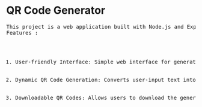 <h1>QR Code Generator</h1>
<pre>This project is a web application built with Node.js and Express that allows users to generate QR codes from input text. The application uses several npm packages to handle QR code generation and provides a user-friendly interface for creating QR codes on the fly.
Features :
  <ol>
    <li>User-friendly Interface: Simple web interface for generating QR codes.</li>
    <li>Dynamic QR Code Generation: Converts user-input text into QR code in real-time.</li>
    <li>Downloadable QR Codes: Allows users to download the generated QR code images.</li>
  </ol>
</pre>
